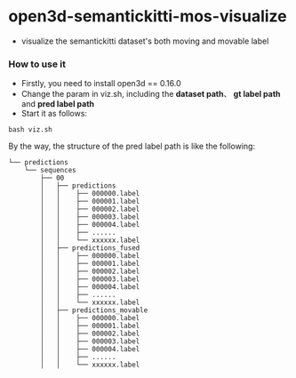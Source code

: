 # open3d-semantickitti-mos-visualize
- visualize the semantickitti dataset's both moving and movable label

### How to use it
- Firstly, you need to install open3d == 0.16.0
- Change the param in viz.sh, including the **dataset path**、 **gt label path** and **pred label path**
- Start it as follows:
```shell
bash viz.sh
```

By the way, the structure of the pred label path is like the following:
```
└── predictions
    └── sequences
        ├── 00
        │   ├── predictions
        │   │    ├── 000000.label
        │   │    ├── 000001.label
        │   │    ├── 000002.label
        │   │    ├── 000003.label
        │   │    ├── 000004.label
        │   │    ├── ......
        │   │    └── xxxxxx.label        
        │   ├── predictions_fused
        │   │    ├── 000000.label
        │   │    ├── 000001.label
        │   │    ├── 000002.label
        │   │    ├── 000003.label
        │   │    ├── 000004.label
        │   │    ├── ......
        │   │    └── xxxxxx.label        
        │   ├── predictions_movable
        │   │    ├── 000000.label
        │   │    ├── 000001.label
        │   │    ├── 000002.label
        │   │    ├── 000003.label
        │   │    ├── 000004.label
        │   │    ├── ......
        │   │    └── xxxxxx.label
```
